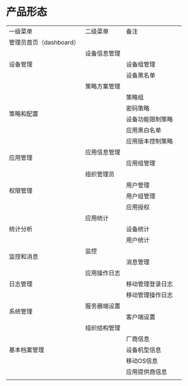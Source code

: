 # 产品形态

<table>

 <tr>

 <td>一级菜单</td>

 <td>二级菜单</td>

 <td>备注</td>

 </tr>

 <tr>

 <td>管理员首页（dashboard）</td>

 <td> </td>

 <td> </td>

 </tr>

 <tr>

 <td rowspan="3">设备管理</td>

 <td>设备信息管理</td>

 <td> </td>

 </tr>

 <tr>

 <td></td>

 <td>设备组管理</td>

 <td> </td>

 </tr>

 <tr>

 <td></td>

 <td>设备黑名单</td>

 <td></td>

 </tr>

 <tr>

 <td rowspan="6">策略和配置</td>

 <td>策略方案管理</td>

 <td> </td>

 </tr>

 <tr>

 <td></td>

 <td>策略组</td>

 <td> </td>

 </tr>

 <tr>

 <td></td>

 <td>密码策略</td>

 <td> </td>

 </tr>

 <tr>

 <td></td>

 <td>设备功能限制策略</td>

 <td> </td>

 </tr>

 <tr>

 <td></td>

 <td>应用黑白名单</td>

 <td> </td>

 </tr>

 <tr>

 <td></td>

 <td>应用版本控制策略</td>

 <td></td>

 </tr>

 <tr>

 <td rowspan="2">应用管理</td>

 <td>应用信息管理</td>

 <td> </td>

 </tr>

 <tr>

 <td></td>

 <td>应用组管理</td>

 <td> </td>

 </tr>

 <tr>

 <td rowspan="4">权限管理</td>

 <td>组织管理员</td>

 <td></td>

 </tr>

 <tr>

 <td></td>

 <td>用户管理</td>

 <td> </td>

 </tr>

 <tr>

 <td></td>

 <td>用户组管理</td>

 <td> </td>

 </tr>

 <tr>

 <td></td>

 <td>应用授权</td>

 <td> </td>

 </tr>

 <tr>

 <td rowspan="3">统计分析</td>

 <td>应用统计</td>

 <td> </td>

 </tr>

 <tr>

 <td></td>

 <td>设备统计</td>

 <td> </td>

 </tr>

 <tr>

 <td></td>

 <td>用户统计</td>

 <td> </td>

 </tr>

 <tr>

 <td rowspan="2">监控和消息</td>

 <td>监控</td>

 <td> </td>

 </tr>

 <tr>

 <td></td>

 <td>消息管理</td>

 <td> </td>

 </tr>

 <tr>

 <td rowspan="3">日志管理</td>

 <td>应用操作日志</td>

 <td></td>

 </tr>

 <tr>

 <td></td>

 <td>移动管理登录日志</td>

 <td> </td>

 </tr>

 <tr>

 <td></td>

 <td>移动管理操作日志</td>

 <td> </td>

 </tr>

 <tr>

 <td rowspan="2">系统管理</td>

 <td>服务器端设置</td>

 <td></td>

 </tr>

 <tr>

 <td></td>

 <td>客户端设置</td>

 <td> </td>

 </tr>

 <tr>

 <td rowspan="5">基本档案管理</td>

 <td>组织结构管理</td>

 <td> </td>

 </tr>

 <tr>

 <td></td>

 <td>厂商信息</td>

 <td> </td>

 </tr>

 <tr>

 <td></td>

 <td>设备机型信息</td>

 <td> </td>

 </tr>

 <tr>

 <td></td>

 <td>移动OS信息</td>

 <td> </td>

 </tr>

 <tr>

 <td></td>

 <td>应用提供商信息</td>

 <td></td>

 </tr>

 <tr>

 <td></td>

 </tr>

</table>


